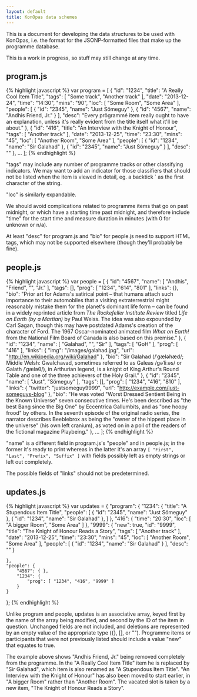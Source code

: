 ```yaml
---
layout: default
title: KonOpas data schemes
---
```


This is a document for developing the data structures to be used with KonOpas, i.e. the format for the JSONP-formatted files that make up the programme database.

This is a work in progress, so stuff may still change at any time.

## program.js

{% highlight javascript %}
var program = [
	{
		"id": "1234",
		"title": "A Really Cool Item Title",
		"tags": [ "Some track", "Another track" ],
		"date": "2013-12-24",
		"time": "14:30",
		"mins": "90",
		"loc": [ "Some Room", "Some Area" ],
		"people": [
			{ "id": "2345", "name": "Just Sömeguy" },
			{ "id": "4567", "name": "Andhis Friend, Jr." }
		],
		"desc": "Every prögrammé item really ought to have an explanation, unless it's really evident from the title itself what it'll be about."
	},
	{
		"id": "416",
		"title": "An Interview with the Knight of Honour",
		"tags": [ "Another track" ],
		"date": "2013-12-25",
		"time": "23:30",
		"mins": "45",
		"loc": [ "Another Room", "Some Area" ],
		"people": [
			{ "id": "1234", "name": "Sir Galahad" },
			{ "id": "2345", "name": "Just Sömeguy" }
		],
		"desc": ""
	},
	...
];
{% endhighlight %}

"tags" may include any number of programme tracks or other classifying indicators. We may want to add an indicator for those classifiers that should not be listed when the item is viewed in detail, eg. a backtick ` as the first character of the string.

"loc" is similarly expandable.

We should avoid complications related to programme items that go on past midnight, or which have a starting time past midnight, and therefore include "time" for the start time and measure duration in minutes (with 0 for unknown or n/a).

At least "desc" for program.js and "bio" for people.js need to support HTML tags, which may not be supported elsewhere (though they'll probably be fine).

## people.js

{% highlight javascript %}
var people = [
	{
		"id": "4567",
		"name": [ "Andhis", "Friend", "", "Jr." ],
		"tags": [],
		"prog": [ "1234", "614", "801" ],
		"links": {},
		"bio": "Prior art for Adams's satirical point – that humans attach such importance to their automobiles that a visiting extraterrestrial might reasonably mistake them for the planet's dominant life form – can be found in a widely reprinted article from <i>The Rockefeller Institute Review</i> titled <i>Life on Earth (by a Martian)</i> by Paul Weiss. The idea was also expounded by Carl Sagan, though this may have postdated Adams's creation of the character of Ford. The 1967 Oscar-nominated animated film <i>What on Earth!</i> from the National Film Board of Canada is also based on this premise."
	},
	{
		"id": "1234",
		"name": [ "Galahad", "", "Sir" ],
		"tags": [ "GoH" ],
		"prog": [ "416" ],
		"links": {
			"img": "/images/galahad.jpg",
			"url": "http://en.wikipedia.org/wiki/Galahad"
		},
		"bio": "Sir Galahad (/ˈɡæləhæd/; Middle Welsh: Gwalchavad, sometimes referred to as Galeas /ɡəˈliːəs/ or Galath /ˈɡæləθ/), in Arthurian legend, is a knight of King Arthur's Round Table and one of the three achievers of the Holy Grail."
	},
	{
		"id": "2345",
		"name": [ "Just", "Sömeguy" ],
		"tags": [],
		"prog": [ "1234", "416", "810" ],
		"links": {
			"twitter": "justsomeguy9999",
			"url": "http://example.com/just-someguys-blog"
		},
		"bio": "He was voted \"Worst Dressed Sentient Being in the Known Universe\" seven consecutive times. He's been described as \"the best Bang since the Big One\" by Eccentrica Gallumbits, and as \"one hoopy frood\" by others. In the seventh episode of the original radio series, the narrator describes Beeblebrox as being the \"owner of the hippest place in the universe\" (his own left cranium), as voted on in a poll of the readers of the fictional magazine Playbeing."
	},
	...
];
{% endhighlight %}

"name" is a different field in program.js's "people" and in people.js; in the former it's ready to print whereas in the latter it's an array `[ "First", "Last", "Prefix", "Suffix" ]` with fields possibly left as empty strings or left out completely.

The possible fields of "links" should not be predetermined.

## updates.js

{% highlight javascript %}
var updates =  {
	"program": {
		"1234": {
			"title": "A Stupendous Item Title",
			"people": [
				{ "id": "2345", "name": "Just Sömeguy" },
				{ "id": "1234", "name": "Sir Galahad" },
			]
		},
		"416": {
			"time": "20:30",
			"loc": [ "A bigger Room", "Some Area" ]
		},
		"9999": {
			"new": true,
			"id": "9999",
			"title": "The Knight of Honour Reads a Story",
			"tags": [ "Another track" ],
			"date": "2013-12-25",
			"time": "23:30",
			"mins": "45",
			"loc": [ "Another Room", "Some Area" ],
			"people": [
				{ "id": "1234", "name": "Sir Galahad" }
			],
			"desc": ""
		}

	},
	"people": {
		"4567": { },
		"1234": {
			"prog": [ "1234", "416", "9999" ]
		}
	}
};
{% endhighlight %}

Unlike program and people, updates is an associative array, keyed first by the name of the array being modified, and second by the ID of the item in question. Unchanged fields are not included, and deletions are represented by an empty value of the appropriate type ({}, [], or ""). Programme items or participants that were not previously listed should include a value "new" that equates to true.

The example above shows "Andhis Friend, Jr." being removed completely from the programme. In the "A Really Cool Item Title" item he is replaced by "Sir Galahad", which item is also renamed as "A Stupendous Item Title". "An Interview with the Knight of Honour" has also been moved to start earlier, in "A bigger Room" rather than "Another Room". The vacated slot is taken by a new item, "The Knight of Honour Reads a Story".
